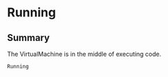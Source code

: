 # Running

## Summary


The VirtualMachine is in the middle of executing code.


```csharp
Running
```

